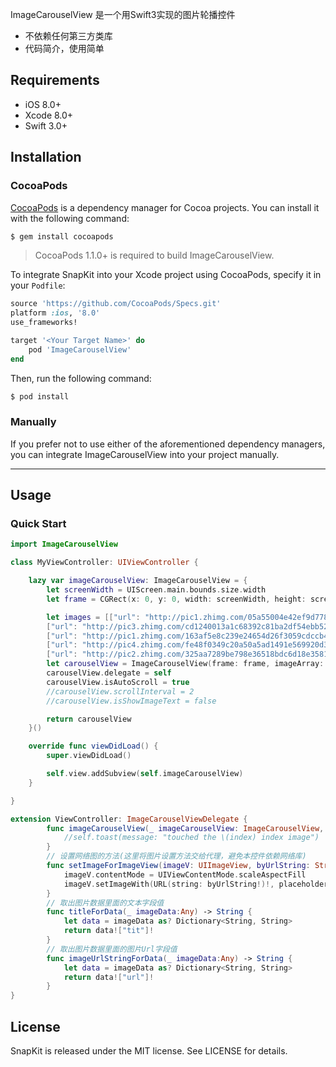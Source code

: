 
ImageCarouselView 是一个用Swift3实现的图片轮播控件
- 不依赖任何第三方类库
- 代码简介，使用简单


## Requirements

- iOS 8.0+ 
- Xcode 8.0+
- Swift 3.0+


## Installation

### CocoaPods

[CocoaPods](http://cocoapods.org) is a dependency manager for Cocoa projects. You can install it with the following command:

```bash
$ gem install cocoapods
```

> CocoaPods 1.1.0+ is required to build ImageCarouselView.

To integrate SnapKit into your Xcode project using CocoaPods, specify it in your `Podfile`:

```ruby
source 'https://github.com/CocoaPods/Specs.git'
platform :ios, '8.0'
use_frameworks!

target '<Your Target Name>' do
    pod 'ImageCarouselView'
end
```

Then, run the following command:

```bash
$ pod install
```

### Manually

If you prefer not to use either of the aforementioned dependency managers, you can integrate ImageCarouselView into your project manually.

---

## Usage

### Quick Start

```swift
import ImageCarouselView

class MyViewController: UIViewController {

    lazy var imageCarouselView: ImageCarouselView = {
        let screenWidth = UIScreen.main.bounds.size.width
        let frame = CGRect(x: 0, y: 0, width: screenWidth, height: screenWidth*320/568)

        let images = [["url": "http://pic1.zhimg.com/05a55004e42ef9d778d502c96bc198a4.jpg", "tit": "Whatever is worth doing is worth doing well."],
        ["url": "http://pic3.zhimg.com/cd1240013a1c68392c81ba2df54ebb52.jpg", "tit": "You may be out of my sight, but never out of my mind."],
        ["url": "http://pic1.zhimg.com/163af5e8c239e24654d26f3059cdccb4.jpg", "tit": "When the whole world is about to rain, let’s make it clear in our heart together."],
        ["url": "http://pic4.zhimg.com/fe48f0349c20a50a5ad1491e569920d3.jpg", "tit": "I’ll think of you every step of the way."],
        ["url": "http://pic2.zhimg.com/325aa7289be798e36518bdc6d18e3581.jpg", "tit": "Love is not a maybe thing. You know when you love someone."]]
        let carouselView = ImageCarouselView(frame: frame, imageArray: images)
        carouselView.delegate = self
        carouselView.isAutoScroll = true
        //carouselView.scrollInterval = 2
        //carouselView.isShowImageText = false

        return carouselView
    }()

    override func viewDidLoad() {
        super.viewDidLoad()

        self.view.addSubview(self.imageCarouselView)
    }

}

extension ViewController: ImageCarouselViewDelegate {
        func imageCarouselView(_ imageCarouselView: ImageCarouselView, didSelectItemAt index:Int) {
            //self.toast(message: "touched the \(index) index image")
        }
        // 设置网络图的方法(这里将图片设置方法交给代理，避免本控件依赖网络库)
        func setImageForImageView(imageV: UIImageView, byUrlString: String?, placeholderImage:UIImage?){
            imageV.contentMode = UIViewContentMode.scaleAspectFill
            imageV.setImageWith(URL(string: byUrlString!)!, placeholderImage: placeholderImage)
        }
        // 取出图片数据里面的文本字段值
        func titleForData(_ imageData:Any) -> String {
            let data = imageData as? Dictionary<String, String>
            return data!["tit"]!
        }
        // 取出图片数据里面的图片Url字段值
        func imageUrlStringForData(_ imageData:Any) -> String {
            let data = imageData as? Dictionary<String, String>
            return data!["url"]!
        }
}

```

## License

SnapKit is released under the MIT license. See LICENSE for details.
